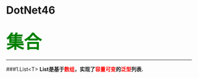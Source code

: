 # DotNet46

## <font color="green" size ="24">集合</font>
---
###1.List\<T\>
 __List是基于<font style="color:red;">数组</font>，实现了<font style="color:red;">容量可变</font>的<font style="color:red;">泛型</font>列表.__
